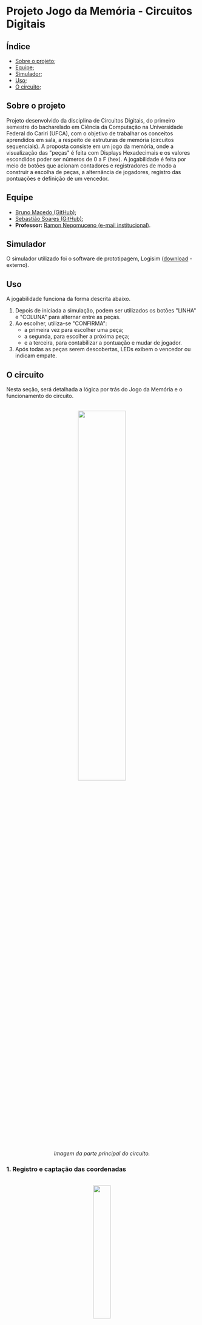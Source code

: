 # Projeto Jogo da Memória - Circuitos Digitais

## Índice
- [Sobre o projeto](#sobre-o-projeto);
- [Equipe](#equipe);
- [Simulador](#simulador);
- [Uso](#uso);
- [O circuito](#o-circuito);

## Sobre o projeto
Projeto desenvolvido da disciplina de Circuitos Digitais, do primeiro semestre do bacharelado em Ciência da Computação na Universidade Federal do Cariri (UFCA), com o objetivo de trabalhar os conceitos aprendidos em sala, a respeito de estruturas de memória (circuitos sequenciais).
A proposta consiste em um jogo da memória, onde a visualização das "peças" é feita com Displays Hexadecimais e os valores escondidos poder ser números de 0 a F (hex). A jogabilidade é feita por meio de botões que acionam contadores e registradores de modo a construir a escolha de peças, a alternância de jogadores, registro das pontuações e definição de um vencedor.

## Equipe
- [Bruno Macedo (GitHub)](https://github.com/brunom-dev);
- [Sebastião Soares (GitHub)](https://github.com/sebastiaosoares);
- **Professor:** [Ramon Nepomuceno (e-mail institucional)](mailto:ramon.nepomuceno@ufca.edu.br).

## Simulador
O simulador utilizado foi o software de prototipagem, Logisim ([download](https://sourceforge.net/projects/circuit/) - externo).

## Uso
A jogabilidade funciona da forma descrita abaixo.
1. Depois de iniciada a simulação, podem ser utilizados os botões "LINHA" e "COLUNA" para alternar entre as peças.
2. Ao escolher, utiliza-se "CONFIRMA":
   - a primeira vez para escolher uma peça;
   - a segunda, para escolher a próxima peça;
   - e a terceira, para contabilizar a pontuação e mudar de jogador.
3. Após todas as peças serem descobertas, LEDs exibem o vencedor ou indicam empate.

## O circuito
Nesta seção, será detalhada a lógica por trás do Jogo da Memória e o funcionamento do circuito.

<div align="center">
   <br><img width="50%" src="docs/0.png"><br>
   <i>Imagem da parte principal do circuito.</i><br>
</div>

### 1. Registro e captação das coordenadas
<div align="center">
   <br><img width="30%" src="docs/1.png"><br>
</div> <br>
Essa parte do circuito é responsável pela captação e registro das coordenadas selecionadas pelos jogadores no tabuleiro, armazenando-as em linha (LIN) e coluna (COL).

   - <strong>Botões de entrada (LINHA e COLUNA)</strong> <br>
        Esses botões atuam como sinais de controle para os flip-flops tipo D, responsáveis por registrar as coordenadas. Quando pressionados, alteram os valores das saídas correspondentes à linha (LIN) ou à coluna (COL).

   - <strong>Flip-Flops tipo D</strong> <br />
        Cada flip-flop registra e armazena o valor correspondente à linha ou coluna. O valor atualizado é exibido na saída ("LIN" e "COL"), representando as coordenadas escolhidas.

   - <strong>Saídas "x" e "y"</strong> <br />
        As saídas combinadas das coordenadas (x para coluna, y para linha) são utilizadas pelo circuito principal para acessar as posições do tabuleiro.
<br>

### 2. Gerenciador de Estados
<div align="center">
   <br><img width="30%" src="docs/2.png"><br>
</div> <br>
O gerenciador de estados é responsável por controlar o fluxo de estados do jogo, alternando entre os diferentes estágios da jogabilidade. Ele utiliza um flip-flop tipo D e portas lógicas para definir qual estado o jogo deve estar em um determinado momento.

   - <strong>Flip-Flop tipo D</strong> <br>
         O flip-flop armazena o estado atual do jogo. Quando o botão "CONFIRMA" é pressionado, ele gera um pulso de clock, permitindo que haja o avanço do estado atual para o próximo.
   - <strong> Portas AND </strong> <br>
         As portas AND recebem sinais dos estados anteriores e o sinal do botão CONFIRMA para calcular a transição entre os estados state0, state1, state2, e state3.

   - <strong> Estados (state0, state1, state2, state3) </strong> <br>
         Cada estado corresponde a uma fase específica do jogo:

        - <strong>state0</strong>: Seleção da primeira peça.
        - <strong>state1</strong>: Seleção da segunda peça.
        - <strong>state2</strong>: Confirmação das peças selecionadas.
        - <strong>state3</strong>: Alternância de jogador e atualização da pontuação. Após atingir o state3, a máquina de estados é resetada, retornando ao estado inicial (state0) para reiniciar o processo com o próximo jogador.
<br>

### 3. Gerenciador dos LED´S
<div align="center">
   <br><img width="30%" src="docs/3.png"><br>
</div> <br>

O demultiplexador (DMX) é responsável por controlar qual LED será aceso, indicando a peça atual que o jogador está percorrendo no tabuleiro. Ele utiliza as coordenadas registradas (XY) para selecionar a saída correspondente.

   - <strong>Entrada do DMX</strong>
      - O valor constante 1 é aplicado à entrada do demultiplexador. Isso significa que ele sempre terá um sinal ativo para ser enviado.
      - A variável de controle são as coordenadas XY (linha e coluna) provenientes do registro de coordenadas. Elas determinam qual saída será ativada.
      
   - <strong>Saídas do DMX</strong>
      - As saídas do demultiplexador correspondem aos túneis correspondente a cada LED do tabuleiro, com cada saída ativando o LED da peça atual que o jogador está percorrendo.
    
Na prática temos que ao navegar pelo tabuleiro utilizando os botões de controle (LINHA e COLUNA), o DMX atualiza a saída correspondente com base no valor das coordenadas registradas, acendendo o LED que indica a posição atual.

<br>


### 4. Registrador das posições selecionadas
<div align="center">
   <br><img width="30%" src="docs/4.png"><br>
</div> <br>

Este circuito é responsável por armazenar as coordenadas das posições escolhidas no tabuleiro durante as etapas de seleção das peças. Ele utiliza flip-flops tipo D e portas lógicas para gerenciar e registrar as posições para cada jogada.

   - <strong> Entrada de Controle </strong> <br>
       O botão "CONFIRMA" serve como sinal de controle. Ele é usado para permitir o registro das coordenadas selecionadas, gerando um pulso que ativa o armazenamento nos flip-flops correspondentes.

   - <strong> Estados State0 e State1 </strong> <br>
        O controle do circuito é dividido em dois estados principais:
       - State0: Registra as coordenadas da primeira peça selecionada (LIN1 e COL1).
       - State1: Registra as coordenadas da segunda peça selecionada (LIN2 e COL2).
       
   - <strong> Flip-Flops Tipo D </strong> <br> 
     Cada flip-flop armazena um valor de coordenada:
     - LIN1 e COL1 armazenam as coordenadas da primeira peça.
     - LIN2 e COL2 armazenam as coordenadas da segunda peça.

   - <strong> Portas AND </strong> <br> 
      As portas AND garantem que o registro só ocorra quando o botão "CONFIRMA" é pressionado e o circuito está no estado correto (state0 ou state1).

   - <strong> Saídas </strong> <br>
     As combinações das saídas dos flip-flops (savedXY1 e savedXY2) representam as coordenadas armazenadas de cada peça selecionada.


<br>


### 5. Multiplexadores para Seleção de Peças
<div align="center">
   <br><img width="30%" src="docs/5.png"><br>
</div> <br>

Esses multiplexadores (MUX) são responsaveis por manter a primeira peça selecionada ativa no tabuleiro enquanto o jogador escolhe a segunda peça do par.

- <strong>Entradas</strong>
     - Os multiplexadores recebem entradas que representam as posições possíveis no tabuleiro. Cada posição é associada a uma coordenada (linha e coluna) do tabuleiro.
     - As coordenadas salvas (savedXY1 e savedXY2) são usadas como sinais de controle.
- <strong>MUX 1:</strong> Mantém ativa a posição correspondente à primeira peça selecionada, utilizando as coordenadas salvas em savedXY1
- <strong>MUX 2:</strong> Ativa a posição correspondente à segunda peça selecionada, utilizando as coordenadas salvas em savedXY2
- <strong>Saidas</strong>
     - <strong>valueXY1</strong> Mantém a ativação da primeira peça, garantindo que ela continue iluminada durante a escolha da segunda peça.
     - <strong>valueXY2:</strong> Ativa a segunda peça com base na nova seleção do jogador.
<br>
Esse é um funcionamento essencial no jogo da memória, pois assim possibilita os jogadores memorizarem as peças e suas respectivas posições durante o andamento do jogo.

<br>


### 6. Estrutura de Verificação de Acerto
<div align="center">
   <br><img width="30%" src="docs/6.png"><br>
</div> <br>

Estrutura responsável por comparar os valores das peças selecionadas e determinar se houve um acerto, gerando um sinal para indicar o resultado. Ele utiliza comparadores e portas lógica combinacionais para realizar a verificação.

- <strong>Entradas</strong>
   - valueXY1 e valueXY2: Representam os valores das peças selecionadas no tabuleiro. São as saídas dos multiplexadores descritos na Etapa 5.
   - state3: Representa o estado do jogo em que ocorre a verificação de acerto, garantindo que a comparação só seja realizada na etapa correta e contabilize acerto apenas por um instante de pulso.
- <strong>Comparador</strong>
   - O comparador verifica a igualdade entre valueXY1 e valueXY2. e os valores forem iguais, a saída do comparador será ativada (lógica 1), indicando que as peças formar um par correto.
- <strong>Porta AND</strong>
   - A porta AND combina o resultado do comparador com o sinal do estado state3. Isso assegura que o pulso de "acerto" (correct) só será gerado se o jogo estiver no estado de verificação e os valores forem iguais.
- <strong> Saída: correct </strong>
   - A saída correct indica se o jogador acertou ao selecionar as peças. Este sinal é utilizado para atualizar a pontuação como vai ser descrito posteriomente.


